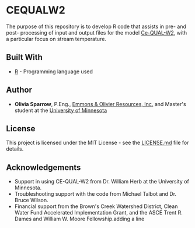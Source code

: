 # CEQUALW2
 
The purpose of this repository is to develop R code that assists in pre- and post- processing of input and output files for the model [Ce-QUAL-W2](http://www.cee.pdx.edu/w2/), with a particular focus on stream temperature.

## Built With

* [R](https://cran.r-project.org/bin/windows/base/) - Programming language used

## Author

* **Olivia Sparrow**, P.Eng., [Emmons & Olivier Resources, Inc.](www.eorinc.com/) and Master's student at the [University of Minnesota](https://twin-cities.umn.edu/)

## License

This project is licensed under the MIT License - see the [LICENSE.md](LICENSE.md) file for details.

## Acknowledgements

* Support in using CE-QUAL-W2 from Dr. William Herb at the University of Minnesota.
* Troubleshooting support with the code from Michael Talbot and Dr. Bruce Wilson.
* Financial support from the Brown's Creek Watershed District, Clean Water Fund Accelerated Implementation Grant, and the ASCE Trent R. Dames and William W. Moore Fellowship.adding a line
